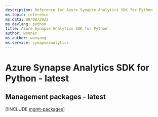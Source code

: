 ```yaml
---
description: Reference for Azure Synapse Analytics SDK for Python
ms.topic: reference
ms.data: 08/08/2022
ms.devlang: python
title: Azure Synapse Analytics SDK for Python
author: wonner
ms.author: wanyang
ms.service: synapseanalytics
---
```

# Azure Synapse Analytics SDK for Python - latest

## Management packages - latest
[!INCLUDE [mgmt-packages](synapse-analytics-mgmt-index.md)]